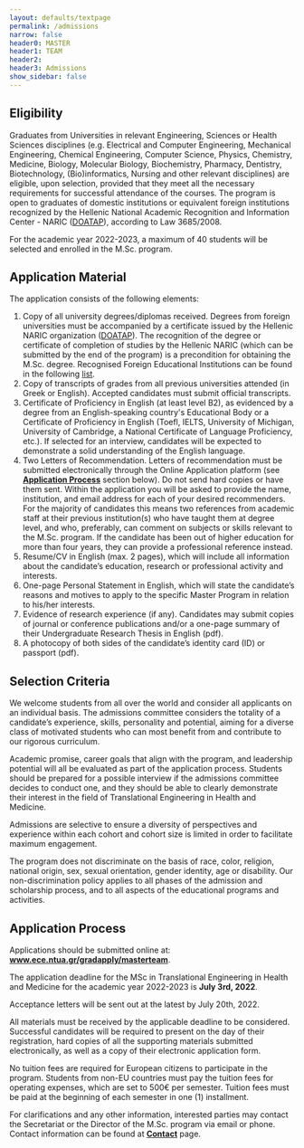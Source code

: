 ```yaml
---
layout: defaults/textpage
permalink: /admissions
narrow: false
header0: MASTER
header1: TEAM
header2:
header3: Admissions
show_sidebar: false
---
```

<div class="container">
    <div class="row flex-column">
        <h2 class="my-3">Eligibility</h2>
        <p>
            Graduates from Universities in relevant Engineering, Sciences or Health Sciences disciplines (e.g. Electrical and Computer
            Engineering, Mechanical Engineering, Chemical Engineering, Computer Science, Physics, Chemistry, Medicine, Biology,
            Molecular Biology, Biochemistry, Pharmacy, Dentistry, Biotechnology, (Bio)informatics, Nursing and other relevant disciplines)
            are eligible, upon selection, provided that they meet all the necessary requirements for successful attendance of the courses.
            The program is open to graduates of domestic institutions or equivalent foreign institutions recognized by the Hellenic
            National Academic Recognition and Information Center - NARIC (<a href="http://www.doatap.gr/en/index.php" target="_blank" class="font-weight-bold">DOATAP</a>), according to Law 3685/2008.
        </p>
        <p>
            For the academic year 2022-2023, a maximum of 40 students will be selected and enrolled in the M.Sc. program.
        </p>
        <h2 class="my-3" >Application Material</h2>
        <label class="col-12 pl-0">The application consists of the following elements:</label>
        <ol>
            <li class="mb-3">
                Copy of all university degrees/diplomas received. Degrees from foreign universities must be accompanied by a certificate 
                issued by the Hellenic NARIC organization 
                (<a href="http://www.doatap.gr/en/index.php" target="_blank" class="font-weight-bold">DOATAP</a>).
                The recognition of the degree or certificate of completion of studies by the Hellenic NARIC (which can be submitted by the 
                end of the program) is a precondition for obtaining the M.Sc. degree. Recognised Foreign Educational Institutions can be found 
                in the following <a href="https://www.doatap.gr/home_english/foreign_hei/" target="_blank" class="font-weight-bold">list</a>.
            </li>
            <li class="mb-3">
                Copy of transcripts of grades from all previous universities attended (in Greek or English). Accepted candidates must submit official transcripts.
            </li>
            <li class="mb-3">
                Certificate of Proficiency in English (at least level B2), as evidenced by a degree from an English-speaking country's Educational Body or a Certificate of Proficiency in English (Toefl, IELTS, University of Michigan, University of Cambridge, a National Certificate of Language Proficiency, etc.). If selected for an interview, candidates will be expected to demonstrate a solid understanding of the English language.
            </li>
            <li class="mb-3">
                Two Letters of Recommendation. Letters of recommendation must be submitted electronically through the Online Application platform (see <a href="#Application_Process_Section"><strong>Application Process</strong></a> section below). Do not send hard copies or have them sent. Within the application you will be asked to provide the name, institution, and email address for each of your desired recommenders. For the majority of candidates this means two references from academic staff at their previous institution(s) who have taught them at degree level, and who, preferably, can comment on subjects or skills relevant to the M.Sc. program. If the candidate has been out of higher education for more than four years, they can provide a professional reference instead.
            </li>
            <li class="mb-3">
                Resume/CV in English (max. 2 pages), which will include all information about the candidate’s education, research or professional activity and interests.
            </li>
            <li class="mb-3">
                One-page Personal Statement in English, which will state the candidate’s reasons and motives to apply to the specific Master Program in relation to his/her interests.
            </li>
            <li class="mb-3">
                Evidence of research experience (if any). Candidates may submit copies of journal or conference publications and/or a one-page summary of their Undergraduate Research Thesis in English (pdf).
            </li>
            <li class="mb-3">
                A photocopy of both sides of the candidate’s identity card (ID) or passport (pdf).
            </li>
        </ol>
        <h2 class="my-3">Selection Criteria</h2>
        <p>
            We welcome students from all over the world and consider all applicants on an individual basis. The admissions committee
            considers the totality of a candidate’s experience, skills, personality and potential, aiming for a diverse class of motivated
            students who can most benefit from and contribute to our rigorous curriculum.
        </p>
        <p>
            Academic promise, career goals that align with the program, and leadership potential will all be evaluated as part of the
            application process. Students should be prepared for a possible interview if the admissions committee decides to conduct
            one, and they should be able to clearly demonstrate their interest in the field of Translational Engineering in Health and
            Medicine.
        </p>
        <p>
            Admissions are selective to ensure a diversity of perspectives and experience within each cohort and cohort size is limited in
            order to facilitate maximum engagement.
        </p>
        <p>
            The program does not discriminate on the basis of race, color, religion, national origin, sex, sexual orientation, gender identity,
            age or disability. Our non-discrimination policy applies to all phases of the admission and scholarship process, and to all
            aspects of the educational programs and activities.
        </p>
        <h2 class="my-3"><a id= "Application_Process_Section">Application Process</a></h2>
        <p>
            Applications should be submitted online at: <a href="https://www.ece.ntua.gr/gradapply/masterteam" target="_blank"><strong>www.ece.ntua.gr/gradapply/masterteam</strong></a>.
        </p>
        <p>
            The application deadline for the MSc in Translational Engineering in Health and Medicine for the academic year 2022-2023 is <strong>July 3rd, 2022</strong>.
        </p>
        <p>
            Acceptance letters will be sent out at the latest by July 20th, 2022.
        </p>
        <p>
            All materials must be received by the applicable deadline to be considered. Successful candidates will be required to present
            on the day of their registration, hard copies of all the supporting materials submitted electronically, as well as a copy of their
            electronic application form.
        </p>
        <p>
            No tuition fees are required for European citizens to participate in the program. Students from non-EU countries must pay the
            tuition fees for operating expenses, which are set to 500€ per semester. Tuition fees must be paid at the beginning of each
            semester in one (1) installment.
        </p>
        <p>
            For clarifications and any other information, interested parties may contact the Secretariat or the Director of the M.Sc.
            program via email or phone. Contact information can be found at <a href="{{site.baseurl}}/contact"><strong>Contact</strong></a> page.
        </p>
    </div>

</div>
